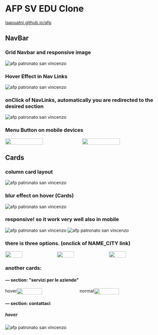 # AFP SV EDU Clone
[laaouatni.github.io/afp](https://laaouatni.github.io/afpCSS)



## NavBar

### Grid Navbar and responsive image
![afp patronato san vincenzo](https://user-images.githubusercontent.com/87947051/145719211-ec54a503-c356-4867-ba3b-d0b8f33357c8.png)

### Hover Effect in Nav Links
![afp patronato san vincenzo](https://user-images.githubusercontent.com/87947051/145719264-7970aca4-8cd6-41c2-82e5-857a80465722.png)

### onClick of NavLinks, automatically you are redirected to the desired section
![afp patronato san vincenzo](https://user-images.githubusercontent.com/87947051/145719292-ebf39932-816e-493e-ba2d-2719c4416663.png)

### Menu Button on mobile devices
<div style="display:flex;">
<img style="width: 49%;" src="https://user-images.githubusercontent.com/87947051/145721271-9bf0a440-5117-495d-a275-dd940055ea35.png">
<img style="width: 49%;" src="https://user-images.githubusercontent.com/87947051/145721274-eff463e9-a50f-47c7-93c4-64bc52ef9f58.png">
</div>


## Cards

### column card layout
![afp patronato san vincenzo](https://user-images.githubusercontent.com/87947051/145719558-7ac4b705-c7b3-48ba-b6d6-811702201fea.png)

### blur effect on hover (Cards)
![afp patronato san vincenzo](https://user-images.githubusercontent.com/87947051/145719449-cdbe9cb3-a010-47b4-b2e9-937937de02c6.png)

### responsive! so it work very well also in mobile
![afp patronato san vincenzo](https://user-images.githubusercontent.com/87947051/145719593-3116829a-7046-4ea2-b4bf-b14fb32477e8.png)
![afp patronato san vincenzo](https://user-images.githubusercontent.com/87947051/145721439-161c9a95-22ff-4f69-bee9-34b421d8c5e6.png)


### there is three options. (onclick of NAME_CITY link)
<div style="display:flex;">
<img style="width: 33%;" src="https://user-images.githubusercontent.com/87947051/145719683-b51016c4-7ce9-437c-a976-513454ed96d3.png">
<img style="width: 33%;" src="https://user-images.githubusercontent.com/87947051/145719687-3f75890d-6c21-43dc-90da-7efb5b94a5c9.png">
<img style="width: 33%;" src="https://user-images.githubusercontent.com/87947051/145719968-caec1971-ab61-401e-947a-f59dba959e21.png">
</div>

### another cards:

#### — section: "servizi per le aziende"
<div style="display:flex;">
  <span>hover</span>
  <img style="width: 40%;" src="https://user-images.githubusercontent.com/87947051/145720146-fb4168b1-50fe-4014-891b-4eea99dd9e5a.png">
<span> normal</span>
  <img style="width: 40%;" src="https://user-images.githubusercontent.com/87947051/145720080-e2bbf705-53b8-4428-aa12-3de1d9162abc.png">
</div>

#### — section: contattaci
##### hover
![afp patronato san vincenzo](https://user-images.githubusercontent.com/87947051/145721183-f8aeea09-3741-4f36-8bc1-29b78efd1a5e.png)

